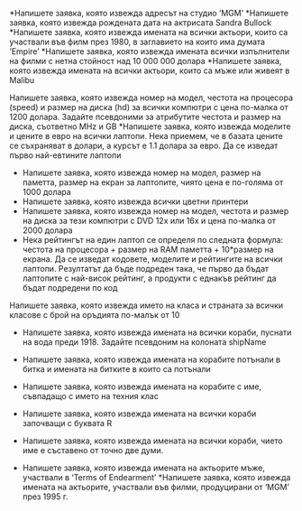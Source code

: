 *Напишете заявка, която извежда адресът на студио ‘MGM’
*Напишете заявка, която извежда рождената дата на актрисата Sandra Bullock
*Напишете заявка, която извежда имената на всички актьори, които са участвали
във филм през 1980, в заглавието на които има думата ‘Empire’
*Напишете заявка, която извежда имената всички изпълнители на филми с нетна
стойност над 10 000 000 долара
*Напишете заявка, която извежда имената на всички актьори, които са мъже или
живеят в Malibu


Напишете заявка, която извежда номер на модел, честота на процесора (speed) и
размер на диска (hd) за всички компютри с цена по-малка от 1200 долара.
Задайте псевдоними за атрибутите честота и размер на диска, съответно MHz и
GB
*Напишете заявка, която извежда моделите и цените в евро на всички лаптопи.
Нека приемем, че в базата цените се съхраняват в долари, а курсът е 1.1 долара
за евро. Да се изведат първо най-евтините лаптопи
* Напишете заявка, която извежда номер на модел, размер на паметта, размер на
екран за лаптопите, чиято цена е по-голяма от 1000 долара
* Напишете заявка, която извежда всички цветни принтери
* Напишете заявка, която извежда номер на модел, честота и размер на диска за
тези компютри с DVD 12x или 16x и цена по-малка от 2000 долара
* Нека рейтингът на един лаптоп се определя по следната формула: честота на
процесора + размер на RAM паметта + 10*размер на екрана. Да се изведат
кодовете, моделите и рейтингите на всички лаптопи. Резултатът да бъде
подреден така, че първо да бъдат лаптопите с най-висок рейтинг, а продукти с
еднакъв рейтинг да бъдат подредени по код


Напишете заявка, която извежда името на класа и страната за всички класове с
брой на оръдията по-малък от 10
* Напишете заявка, която извежда имената на всички кораби, пуснати на вода
преди 1918. Задайте псевдоним на колоната shipName
* Напишете заявка, която извежда имената на корабите потънали в битка и
имената на битките в които са потънали
* Напишете заявка, която извежда имената на корабите с име, съвпадащо с името
на техния клас
* Напишете заявка, която извежда имената на всички кораби започващи с буквата
R
* Напишете заявка, която извежда имената на всички кораби, чието име е
съставено от точно две думи.


* Напишете заявка, която извежда имената на актьорите мъже, участвали в ‘Terms
of Endearment’
*Напишете заявка, която извежда имената на актьорите, участвали във филми,
продуцирани от ‘MGM’ през 1995 г.
